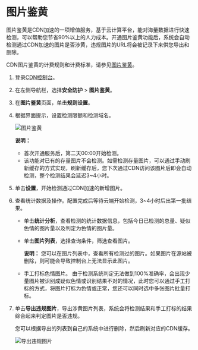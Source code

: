 # 图片鉴黄

图片鉴黄是CDN加速的一项增值服务，基于云计算平台，能对海量数据进行快速检测，可以帮助您节省90%以上的人力成本。开通图片鉴黄功能后，系统会自动检测通过CDN加速的图片是否涉黄，违规图片的URL将会被记录下来供您导出和删除。

CDN图片鉴黄的计费规则和计费标准，请参见[图片鉴黄](/cn.zh-CN/产品计费/计费方式/增值服务计费.md)。

1.  登录[CDN控制台](https://cdn.console.aliyun.com)。

2.  在左侧导航栏，选择**安全防护** \> **图片鉴黄**。

3.  在**图片鉴黄**页面，单击**规则设置**。

4.  根据界面提示，设置检测限额和检测域名。

    ![图片鉴黄](https://static-aliyun-doc.oss-accelerate.aliyuncs.com/assets/img/zh-CN/2186148951/p3716.png)

    **说明：**

    -   首次开通服务后，第二天00:00开始检测。
    -   该功能对已有的存量图片不会检测。如需检测存量图片，可以通过手动刷新缓存的方式实现，刷新缓存后，您下次通过CDN访问该图片后即会自动检测，整个检测结果会延迟3~4小时。
5.  单击**设置**，开始检测通过CDN加速的新增图片。

6.  查看统计数据及操作。配置完成后等待云端开始检测，3~4小时后出第一批结果。

    -   单击**统计分析**，查看检测的统计数据信息，包括今日已检测的总量、疑似色情的图片量以及判定为色情的图片量。
    -   单击**图片列表**，选择查询条件，筛选查看图片。

        **说明：** 您可以在图片列表中，查看所有检测过的图片。如果图片在源站被删除，则可能会导致控制台上无法显示此图片。

    -   手工打标色情图片。 由于检测系统判定无法做到100%准确率，会出现少量图片被识别成疑似色情或识别结果不对的情况，此时您可以通过手工打标的方式，将图片打标为色情或正常，您还可以同时选中多张图片批量打标。
7.  单击**导出违规图片**，导出涉黄图片列表，系统会将检测结果和手工打标的结果综合起来判定图片是否违规。

    您可以根据导出的列表到自己的系统中进行删除，然后刷新对应的CDN缓存。

    ![导出违规图片](https://static-aliyun-doc.oss-accelerate.aliyuncs.com/assets/img/zh-CN/2186148951/p57151.png)


